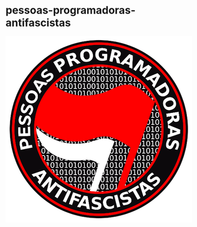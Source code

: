 # pessoas-programadoras-antifascistas

<p alt="Logo" align="center">
  <img src="./design/antifa-dev-br.png" />
</p>